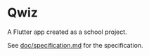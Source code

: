 # Qwiz

A Flutter app created as a school project.

See [doc/specification.md](doc/specification.md) for the specification.
